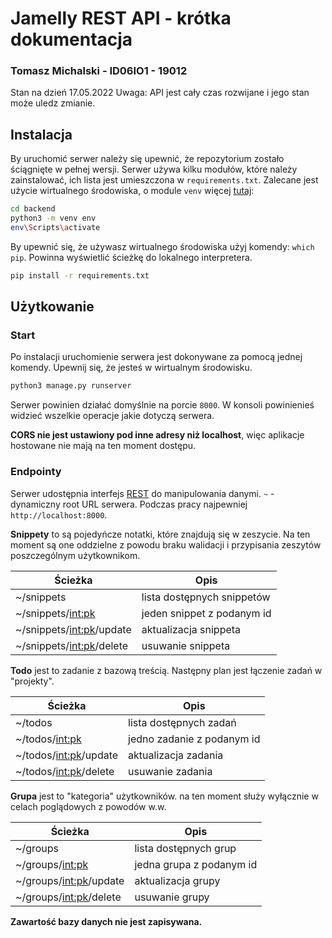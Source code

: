 # Jamelly REST API - krótka dokumentacja

### Tomasz Michalski - ID06IO1 - 19012

Stan na dzień 17.05.2022
Uwaga: API jest cały czas rozwijane i jego stan może uledz zmianie.

## Instalacja

By uruchomić serwer należy się upewnić, że repozytorium zostało ściągnięte w pełnej wersji.
Serwer używa kilku modułów, które należy zainstalować, ich lista jest umieszczona w `requirements.txt`.
Zalecane jest użycie wirtualnego środowiska, o module `venv` więcej [tutaj](https://docs.python.org/3/library/venv.html):

```sh
cd backend
python3 -m venv env
env\Scripts\activate
```

By upewnić się, że używasz wirtualnego środowiska użyj komendy: `which pip`. Powinna wyświetlić ścieżkę do lokalnego interpretera.

```sh
pip install -r requirements.txt
```

## Użytkowanie

### Start

Po instalacji uruchomienie serwera jest dokonywane za pomocą jednej komendy. Upewnij się, że jesteś w wirtualnym środowisku.

```sh
python3 manage.py runserver
```

Serwer powinien działać domyślnie na porcie `8000`.
W konsoli powinienieś widzieć wszelkie operacje jakie dotyczą serwera.

**CORS nie jest ustawiony pod inne adresy niż localhost**, więc aplikacje hostowane nie mają na ten moment dostępu.

### Endpointy

Serwer udostępnia interfejs [REST](https://restfulapi.net/) do manipulowania danymi.
`~` - dynamiczny root URL serwera. Podczas pracy najpewniej `http://localhost:8000`.

**Snippety** to są pojedyńcze notatki, które znajdują się w zeszycie.
Na ten moment są one oddzielne z powodu braku walidacji i przypisania zeszytów poszczególnym użytkownikom.

| Ścieżka                    | Opis                       |
| -------------------------- | -------------------------- |
| ~/snippets                 | lista dostępnych snippetów |
| ~/snippets/<int:pk>        | jeden snippet z podanym id |
| ~/snippets/<int:pk>/update | aktualizacja snippeta      |
| ~/snippets/<int:pk>/delete | usuwanie snippeta          |

**Todo** jest to zadanie z bazową treścią.
Następny plan jest łączenie zadań w "projekty".

| Ścieżka                 | Opis                       |
| ----------------------- | -------------------------- |
| ~/todos                 | lista dostępnych zadań     |
| ~/todos/<int:pk>        | jedno zadanie z podanym id |
| ~/todos/<int:pk>/update | aktualizacja zadania       |
| ~/todos/<int:pk>/delete | usuwanie zadania           |

**Grupa** jest to "kategoria" użytkowników.
na ten moment służy wyłącznie w celach poglądowych z powodów w.w.

| Ścieżka                  | Opis                     |
| ------------------------ | ------------------------ |
| ~/groups                 | lista dostępnych grup    |
| ~/groups/<int:pk>        | jedna grupa z podanym id |
| ~/groups/<int:pk>/update | aktualizacja grupy       |
| ~/groups/<int:pk>/delete | usuwanie grupy           |

**Zawartość bazy danych nie jest zapisywana.**
